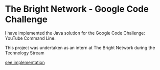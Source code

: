# The Bright Network - Google Code Challenge
I have implemented the Java solution for the Google Code Challenge: YouTube Command Line. 


This project was undertaken as an intern at The Bright Network during the Technology Stream

[see implementation](https://github.com/kamalkjones/google-code-sample/tree/main/java)

